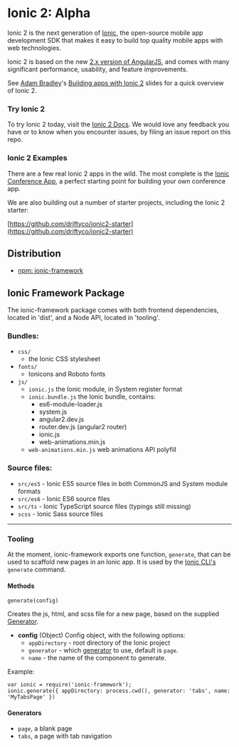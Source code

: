 # Ionic 2: Alpha

Ionic 2 is the next generation of [Ionic](http://ionicframework.com/), the open-source mobile app development SDK that makes it easy to build top quality mobile apps with web technologies.

Ionic 2 is based on the new [2.x version of AngularJS](https://angular.io/), and comes with many significant performance, usability, and feature improvements.

See [Adam Bradley](http://twitter.com/adamdbradley)'s [Building apps with Ionic 2](http://adamdbradley.github.io/building-with-ionic2) slides for a quick overview of Ionic 2.

### Try Ionic 2

To try Ionic 2 today, visit the [Ionic 2 Docs](http://ionicframework.com/docs/v2/). We would love any feedback you have or to know when you encounter issues, by filing an issue report on this repo.

### Ionic 2 Examples

There are a few real Ionic 2 apps in the wild. The most complete is the [Ionic Conference App](https://github.com/driftyco/ionic-conference-app), a perfect starting point for building your own conference app.

We are also building out a number of starter projects, including the Ionic 2 starter:

[https://github.com/driftyco/ionic2-starter](https://github.com/driftyco/ionic2-starter)

## Distribution

 - [npm: ionic-framework](https://www.npmjs.com/package/ionic-framework)

## Ionic Framework Package
 The ionic-framework package comes with both frontend dependencies, located in 'dist', and a Node API, located in 'tooling'.

### Bundles:

 - `css/`
     - the Ionic CSS stylesheet
 - `fonts/`
     - Ionicons and Roboto fonts
 - `js/`
     - `ionic.js` the Ionic module, in System register format
     - `ionic.bundle.js` the Ionic bundle, contains:
          - es6-module-loader.js
          - system.js
          - angular2.dev.js
          - router.dev.js (angular2 router)
          - ionic.js
          - web-animations.min.js
     - `web-animations.min.js` web animations API polyfill

### Source files:

 - `src/es5` - Ionic ES5 source files in both CommonJS and System module formats
 - `src/es6` - Ionic ES6 source files
 - `src/ts` - Ionic TypeScript source files (typings still missing)
 - `scss` - Ionic Sass source files

---------

### Tooling

 At the moment, ionic-framework exports one function, `generate`, that can be used to scaffold new pages in an Ionic app. It is used by the [Ionic CLI's](https://github.com/driftyco/ionic-cli) `generate` command.

#### Methods

`generate(config)`

Creates the js, html, and scss file for a new page, based on the supplied [Generator](#generators).

- **config** (Object) Config object, with the following options:
  - `appDirectory` - root directory of the Ionic project
  - `generator` - which [generator](#generators) to use, default is `page`.
  - `name` - the name of the component to generate.

Example:
 ```
 var ionic = require('ionic-framework');
 ionic.generate({ appDirectory: process.cwd(), generator: 'tabs', name: 'MyTabsPage' })
 ```

#### Generators
- `page`, a blank page
- `tabs`, a page with tab navigation
 
